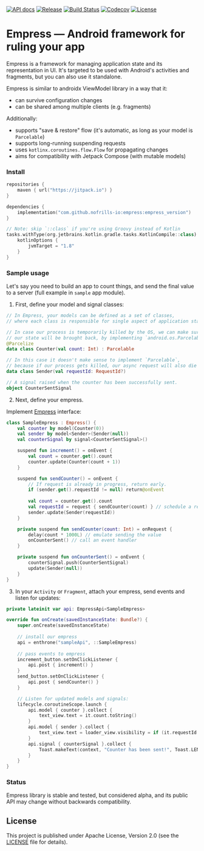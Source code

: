 [![API docs](https://img.shields.io/badge/API-docs-%2346C800.svg)](https://nofrills.io/empress/dokka/empress/index.html)
[![Release](https://jitpack.io/v/nofrills-io/empress.svg)](https://jitpack.io/#nofrills-io/empress)
[![Build Status](https://travis-ci.com/nofrills-io/empress.svg?branch=master)](https://travis-ci.com/nofrills-io/empress)
[![Codecov](https://img.shields.io/codecov/c/github/nofrills-io/empress)](https://codecov.io/gh/nofrills-io/empress)
[![License](https://img.shields.io/badge/license-Apache%202.0-blue.svg)](https://github.com/nofrills-io/empress/blob/master/LICENSE)

# Empress — Android framework for ruling your app

Empress is a framework for managing application state and its representation in UI.
It's targeted to be used with Android's activities and fragments, but you can also use it standalone.

Empress is similar to androidx ViewModel library in a way that it:
- can survive configuration changes
- can be shared among multiple clients (e.g. fragments)

Additionally:
- supports "save & restore" flow (it's automatic, as long as your model is `Parcelable`)
- supports long-running suspending requests
- uses `kotlinx.coroutines.flow.Flow` for propagating changes
- aims for compatibility with Jetpack Compose (with mutable models)

### Install

```kotlin
repositories {
    maven { url("https://jitpack.io") }
}

dependencies {
    implementation("com.github.nofrills-io:empress:empress_version")
}

// Note: skip `::class` if you're using Groovy instead of Kotlin
tasks.withType(org.jetbrains.kotlin.gradle.tasks.KotlinCompile::class).configureEach {
    kotlinOptions {
        jvmTarget = "1.8"
    }
}
```

### Sample usage

Let's say you need to build an app to count things, and send the final value to a server
(full example in `sample` app module).

1. First, define your model and signal classes:

```kotlin
// In Empress, your models can be defined as a set of classes,
// where each class is responsible for single aspect of application state.

// In case our process is temporarily killed by the OS, we can make sure
// our state will be brought back, by implementing `android.os.Parcelable`
@Parcelize
data class Counter(val count: Int) : Parcelable

// In this case it doesn't make sense to implement `Parcelable`,
// because if our process gets killed, our async request will also die
data class Sender(val requestId: RequestId?)

// A signal raised when the counter has been successfully sent.
object CounterSentSignal
```

2. Next, define your empress.

Implement [Empress](https://nofrills.io/empress/dokka/empress/io.nofrills.empress.base/-empress/index.html)
interface:

```kotlin
class SampleEmpress : Empress() {
    val counter by model(Counter(0))
    val sender by model<Sender>(Sender(null))
    val counterSignal by signal<CounterSentSignal>()

    suspend fun increment() = onEvent {
        val count = counter.get().count
        counter.update(Counter(count + 1))
    }

    suspend fun sendCounter() = onEvent {
        // If request is already in progress, return early.
        if (sender.get().requestId != null) return@onEvent
    
        val count = counter.get().count
        val requestId = request { sendCounter(count) } // schedule a request
        sender.update(Sender(requestId))
    }

    private suspend fun sendCounter(count: Int) = onRequest {
        delay(count * 1000L) // emulate sending the value
        onCounterSent() // call an event handler
    }

    private suspend fun onCounterSent() = onEvent {
        counterSignal.push(CounterSentSignal)
        update(Sender(null))
    }
}
```

3. In your `Activity` or `Fragment`, attach your empress, send events and listen for updates:

```kotlin
private lateinit var api: EmpressApi<SampleEmpress>

override fun onCreate(savedInstanceState: Bundle?) {
    super.onCreate(savedInstanceState)
    
    // install our empress
    api = enthrone("sampleApi", ::SampleEmpress)
    
    // pass events to empress
    increment_button.setOnClickListener {
        api.post { increment() }
    }
    send_button.setOnClickListener {
        api.post { sendCounter() }
    }

    // Listen for updated models and signals:
    lifecycle.coroutineScope.launch {
        api.model { counter }.collect {
            text_view.text = it.count.toString()
        }
        api.model { sender }.collect {
            text_view.text = loader_view.visibility = if (it.requestId != null) View.VISIBLE else View.GONE
        }
        api.signal { counterSignal }.collect {
            Toast.makeText(context, "Counter has been sent!", Toast.LENGTH_LONG).show()
        }
    }
}
```

### Status

Empress library is stable and tested, but considered alpha,
and its public API may change without backwards compatibility.

## License

This project is published under Apache License, Version 2.0 (see the [LICENSE](https://github.com/nofrills-io/empress/blob/master/LICENSE) file for details).
